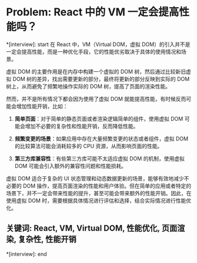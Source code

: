 # Problem: React 中的 VM 一定会提高性能吗？

*[interview]: start
在 React 中，VM（Virtual DOM，虚拟 DOM）的引入并不是一定会提高性能，而是一种优化手段，它的性能优劣取决于具体的使用情况和场景。

虚拟 DOM 的主要作用是在内存中构建一个虚拟的 DOM 树，然后通过比较新旧虚拟 DOM 树的差异，找出需要更新的部分，最终将更新的部分反映到实际的 DOM 树上，从而避免了频繁地操作实际的 DOM 树，提高了页面的渲染性能。

然而，并不是所有情况下都会因为使用了虚拟 DOM 就能提高性能，有时候反而可能会增加性能开销，比如：

1. **简单页面**：对于简单的静态页面或者渲染逻辑简单的组件，使用虚拟 DOM 可能会增加不必要的复杂性和性能开销，反而降低性能。
  
2. **频繁变更的场景**：如果应用中存在大量频繁变更的状态或者组件，虚拟 DOM 的比较算法可能会消耗较多的 CPU 资源，从而影响页面的性能。

3. **第三方库兼容性**：有些第三方库可能不太适应虚拟 DOM 的机制，使用虚拟 DOM 可能会引入额外的兼容性问题和性能损耗。

虚拟 DOM 适合于复杂的 UI 状态管理和动态数据更新的场景，能够有效地减少不必要的 DOM 操作，提高页面渲染的性能和用户体验。但在简单的应用或者特定的场景下，并不一定会带来性能的提升，甚至可能会带来额外的性能开销。因此，在使用虚拟 DOM 时，需要根据具体情况进行评估和选择，结合实际情况进行性能优化。

## 关键词: React, VM, Virtual DOM, 性能优化, 页面渲染, 复杂性, 性能开销
*[interview]: end
